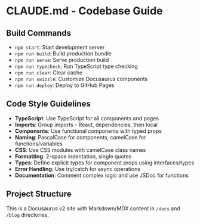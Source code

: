 # CLAUDE.md - Codebase Guide

## Build Commands
- `npm start`: Start development server
- `npm run build`: Build production bundle
- `npm run serve`: Serve production build
- `npm run typecheck`: Run TypeScript type checking
- `npm run clear`: Clear cache
- `npm run swizzle`: Customize Docusaurus components
- `npm run deploy`: Deploy to GitHub Pages

## Code Style Guidelines
- **TypeScript**: Use TypeScript for all components and pages
- **Imports**: Group imports - React, dependencies, then local
- **Components**: Use functional components with typed props
- **Naming**: PascalCase for components, camelCase for functions/variables
- **CSS**: Use CSS modules with camelCase class names
- **Formatting**: 2-space indentation, single quotes
- **Types**: Define explicit types for component props using interfaces/types
- **Error Handling**: Use try/catch for async operations
- **Documentation**: Comment complex logic and use JSDoc for functions

## Project Structure
This is a Docusaurus v2 site with Markdown/MDX content in `/docs` and `/blog` directories.